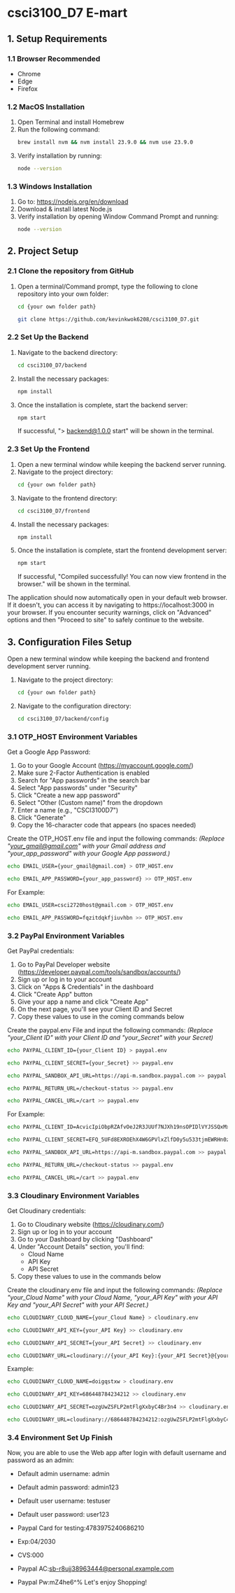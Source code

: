 # csci3100_D7 E-mart

## 1. Setup Requirements

### 1.1 Browser Recommended
- Chrome
- Edge
- Firefox

### 1.2 MacOS Installation
1. Open Terminal and install Homebrew
2. Run the following command:
   ```bash
   brew install nvm && nvm install 23.9.0 && nvm use 23.9.0
   ```
3. Verify installation by running:
   ```bash
   node --version
   ```

### 1.3 Windows Installation
1. Go to: https://nodejs.org/en/download
2. Download & install latest Node.js
3. Verify installation by opening Window Command Prompt and running:
   ```bash
   node --version
   ```

## 2. Project Setup

### 2.1 Clone the repository from GitHub
1. Open a terminal/Command prompt, type the following to clone repository into your own folder:
   ```bash
   cd {your own folder path}
   ```
   ```bash
   git clone https://github.com/kevinkwok6208/csci3100_D7.git
   ```

### 2.2 Set Up the Backend
1. Navigate to the backend directory:
   ```bash
   cd csci3100_D7/backend
   ```
2. Install the necessary packages:
   ```bash
   npm install
   ```
3. Once the installation is complete, start the backend server:
   ```bash
   npm start
   ```
   If successful, "> backend@1.0.0 start" will be shown in the terminal.

### 2.3 Set Up the Frontend
1. Open a new terminal window while keeping the backend server running.
2. Navigate to the project directory:
   ```bash
   cd {your own folder path}
   ```
3. Navigate to the frontend directory:
   ```bash
   cd csci3100_D7/frontend
   ```
4. Install the necessary packages:
   ```bash
   npm install
   ```
5. Once the installation is complete, start the frontend development server:
   ```bash
   npm start
   ```
   If successful, "Compiled successfully! You can now view frontend in the browser." will be shown in the terminal.

The application should now automatically open in your default web browser. If it doesn't, you can access it by navigating to https://localhost:3000 in your browser. If you encounter security warnings, click on "Advanced" options and then "Proceed to site" to safely continue to the website.

## 3. Configuration Files Setup

Open a new terminal window while keeping the backend and frontend development server running.

1. Navigate to the project directory:
   ```bash
   cd {your own folder path}
   ```
2. Navigate to the configuration directory:
   ```bash
   cd csci3100_D7/backend/config
   ```

### 3.1 OTP_HOST Environment Variables

Get a Google App Password:
1. Go to your Google Account (https://myaccount.google.com/)
2. Make sure 2-Factor Authentication is enabled
3. Search for "App passwords" in the search bar
4. Select "App passwords" under "Security"
5. Click "Create a new app password"
6. Select "Other (Custom name)" from the dropdown
7. Enter a name (e.g., "CSCI3100D7")
8. Click "Generate"
9. Copy the 16-character code that appears (no spaces needed)

Create the OTP_HOST.env file and input the following commands:
*(Replace "your_gmail@gmail.com" with your Gmail address and "your_app_password" with your Google App password.)*

```bash
echo EMAIL_USER={your_gmail@gmail.com} > OTP_HOST.env
```
```bash
echo EMAIL_APP_PASSWORD={your_app_password} >> OTP_HOST.env
```

For Example:
```bash
echo EMAIL_USER=csci2720host@gmail.com > OTP_HOST.env
```
```bash
echo EMAIL_APP_PASSWORD=fqzitdqkfjiuvhbn >> OTP_HOST.env
```

### 3.2 PayPal Environment Variables

Get PayPal credentials:
1. Go to PayPal Developer website (https://developer.paypal.com/tools/sandbox/accounts/)
2. Sign up or log in to your account
3. Click on "Apps & Credentials" in the dashboard
4. Click "Create App" button
5. Give your app a name and click "Create App"
6. On the next page, you'll see your Client ID and Secret
7. Copy these values to use in the coming commands below

Create the paypal.env File and input the following commands:
*(Replace "your_Client ID" with your Client ID and "your_Secret" with your Secret)*

```bash
echo PAYPAL_CLIENT_ID={your_Client ID} > paypal.env
```
```bash
echo PAYPAL_CLIENT_SECRET={your_Secret} >> paypal.env
```
```bash
echo PAYPAL_SANDBOX_API_URL=https://api-m.sandbox.paypal.com >> paypal.env
```
```bash
echo PAYPAL_RETURN_URL=/checkout-status >> paypal.env
```
```bash
echo PAYPAL_CANCEL_URL=/cart >> paypal.env
```

For Example:
```bash
echo PAYPAL_CLIENT_ID=AcvicIpiObpRZAfvOeJ2R3JUUf7NJXh19nsOPIDlVYJSSQxMxzWRkHnT_tbVg5WrCbkKHBQHUU0fbMF2 > paypal.env
```
```bash
echo PAYPAL_CLIENT_SECRET=EFQ_5UFd8EXROEhX4W6GPVlxZlfD0y5u533tjmEWRHn0zOqTEfC9EmI8uU6XPK6dO6jXTnsCPjwfX1IV >> paypal.env
```
```bash
echo PAYPAL_SANDBOX_API_URL=https://api-m.sandbox.paypal.com >> paypal.env
```
```bash
echo PAYPAL_RETURN_URL=/checkout-status >> paypal.env
```
```bash
echo PAYPAL_CANCEL_URL=/cart >> paypal.env
```

### 3.3 Cloudinary Environment Variables

Get Cloudinary credentials:
1. Go to Cloudinary website (https://cloudinary.com/)
2. Sign up or log in to your account
3. Go to your Dashboard by clicking "Dashboard"
4. Under "Account Details" section, you'll find:
   - Cloud Name
   - API Key
   - API Secret
5. Copy these values to use in the commands below

Create the cloudinary.env file and input the following commands:
*(Replace "your_Cloud Name" with your Cloud Name, "your_API Key" with your API Key and "your_API Secret" with your API Secret.)*

```bash
echo CLOUDINARY_CLOUD_NAME={your_Cloud Name} > cloudinary.env
```
```bash
echo CLOUDINARY_API_KEY={your_API Key} >> cloudinary.env
```
```bash
echo CLOUDINARY_API_SECRET={your_API Secret} >> cloudinary.env
```
```bash
echo CLOUDINARY_URL=cloudinary://{your_API Key}:{your_API Secret}@{your_Cloud Name} >> cloudinary.env
```

Example:
```bash
echo CLOUDINARY_CLOUD_NAME=doigqstxw > cloudinary.env
```
```bash
echo CLOUDINARY_API_KEY=686448784234212 >> cloudinary.env
```
```bash
echo CLOUDINARY_API_SECRET=ozgUwZSFLP2mtFlgXxbyC4Br3n4 >> cloudinary.env
```
```bash
echo CLOUDINARY_URL=cloudinary://686448784234212:ozgUwZSFLP2mtFlgXxbyC4Br3n4@doigqstxw >> cloudinary.env
```

### 3.4 Environment Set Up Finish

Now, you are able to use the Web app after login with default username and password as an admin:
- Default admin username: admin
- Default admin password: admin123
- Default user username: testuser
- Default user password: user123

- Paypal Card for testing:4783975240686210
- Exp:04/2030
- CVS:000

- Paypal AC:sb-r8ujj38963444@personal.example.com
- Paypal Pw:mZ4he6^% 
Let's enjoy Shopping!
